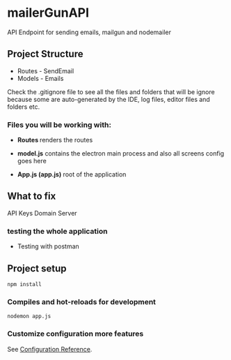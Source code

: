 # mailerGunAPI

API Endpoint for sending emails, mailgun and nodemailer


## Project Structure
 
 - Routes - SendEmail 
 - Models - Emails

Check the .gitignore file to see all the files and folders that will be ignore because some are auto-generated by the IDE, log files, editor files and folders etc.


### Files you will be working with:

- <b>Routes </b> renders the routes

- <b>model.js</b> contains the electron main process and also all screens config goes here

- <b>App.js (app.js)</b> root of the application


## What to fix

 API Keys 
 Domain Server



### testing the whole application

-  Testing with postman

## Project setup

```
npm install
```

### Compiles and hot-reloads for development

```
nodemon app.js
```


### Customize configuration more features

See [Configuration Reference](`https://www.npmjs.com/`).
